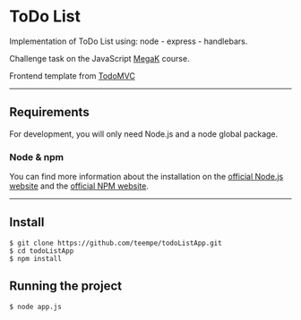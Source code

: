 # ToDo List

Implementation of ToDo List using: node - express - handlebars.

Challenge task on the JavaScript [MegaK](https://www.megak.pl/) course.

Frontend template from [TodoMVC](https://todomvc.com/)

---

## Requirements

For development, you will only need Node.js and a node global package.

### Node & npm
You can find more information about the installation on the [official Node.js website](https://nodejs.org/) and the [official NPM website](https://npmjs.org/).

---

## Install

    $ git clone https://github.com/teempe/todoListApp.git
    $ cd todoListApp
    $ npm install

## Running the project

    $ node app.js